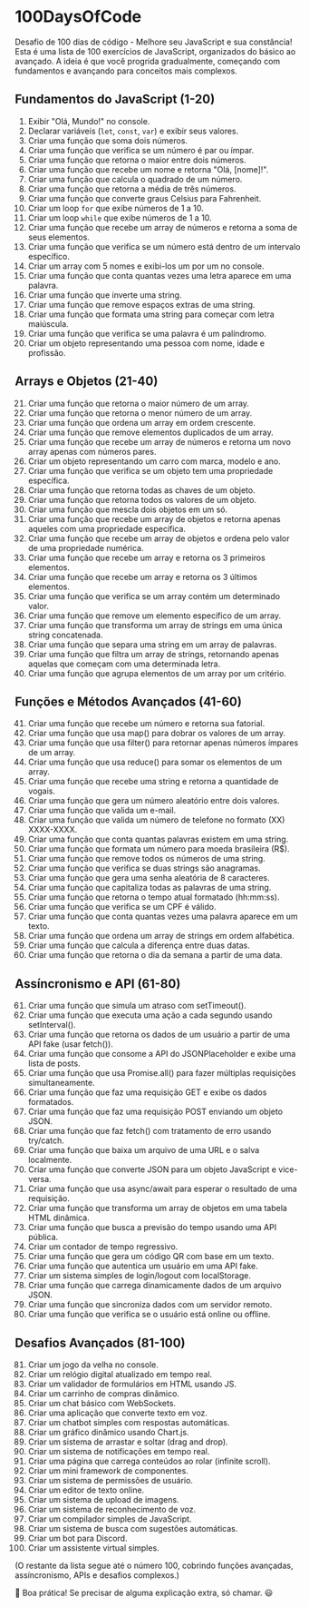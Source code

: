 # 100DaysOfCode
Desafio de 100 dias de código - Melhore seu JavaScript e sua constância!
Esta é uma lista de 100 exercícios de JavaScript, organizados do básico ao avançado. A ideia é que você progrida gradualmente, começando com fundamentos e avançando para conceitos mais complexos.

## **Fundamentos do JavaScript (1-20)**
1. Exibir "Olá, Mundo!" no console.  
2. Declarar variáveis (`let`, `const`, `var`) e exibir seus valores.  
3. Criar uma função que soma dois números.  
4. Criar uma função que verifica se um número é par ou ímpar.  
5. Criar uma função que retorna o maior entre dois números.  
6. Criar uma função que recebe um nome e retorna "Olá, [nome]!".  
7. Criar uma função que calcula o quadrado de um número.  
8. Criar uma função que retorna a média de três números.  
9. Criar uma função que converte graus Celsius para Fahrenheit.  
10. Criar um loop `for` que exibe números de 1 a 10.  
11. Criar um loop `while` que exibe números de 1 a 10.  
12. Criar uma função que recebe um array de números e retorna a soma de seus elementos.  
13. Criar uma função que verifica se um número está dentro de um intervalo específico.  
14. Criar um array com 5 nomes e exibi-los um por um no console.  
15. Criar uma função que conta quantas vezes uma letra aparece em uma palavra.  
16. Criar uma função que inverte uma string.  
17. Criar uma função que remove espaços extras de uma string.  
18. Criar uma função que formata uma string para começar com letra maiúscula.  
19. Criar uma função que verifica se uma palavra é um palíndromo.  
20. Criar um objeto representando uma pessoa com nome, idade e profissão.  

## **Arrays e Objetos (21-40)**
21. Criar uma função que retorna o maior número de um array.  
22. Criar uma função que retorna o menor número de um array.  
23. Criar uma função que ordena um array em ordem crescente.  
24. Criar uma função que remove elementos duplicados de um array.  
25. Criar uma função que recebe um array de números e retorna um novo array apenas com números pares.  
26. Criar um objeto representando um carro com marca, modelo e ano.  
27. Criar uma função que verifica se um objeto tem uma propriedade específica.  
28. Criar uma função que retorna todas as chaves de um objeto.  
29. Criar uma função que retorna todos os valores de um objeto.  
30. Criar uma função que mescla dois objetos em um só.  
31. Criar uma função que recebe um array de objetos e retorna apenas aqueles com uma propriedade específica.  
32. Criar uma função que recebe um array de objetos e ordena pelo valor de uma propriedade numérica.  
33. Criar uma função que recebe um array e retorna os 3 primeiros elementos.  
34. Criar uma função que recebe um array e retorna os 3 últimos elementos.  
35. Criar uma função que verifica se um array contém um determinado valor.  
36. Criar uma função que remove um elemento específico de um array.  
37. Criar uma função que transforma um array de strings em uma única string concatenada.  
38. Criar uma função que separa uma string em um array de palavras.  
39. Criar uma função que filtra um array de strings, retornando apenas aquelas que começam com uma determinada letra.  
40. Criar uma função que agrupa elementos de um array por um critério.  

## **Funções e Métodos Avançados (41-60)**
41. Criar uma função que recebe um número e retorna sua fatorial.
42. Criar uma função que usa map() para dobrar os valores de um array.
43. Criar uma função que usa filter() para retornar apenas números ímpares de um array.
44. Criar uma função que usa reduce() para somar os elementos de um array.
45. Criar uma função que recebe uma string e retorna a quantidade de vogais.
46. Criar uma função que gera um número aleatório entre dois valores.
47. Criar uma função que valida um e-mail.
48. Criar uma função que valida um número de telefone no formato (XX) XXXX-XXXX.
49. Criar uma função que conta quantas palavras existem em uma string.
50. Criar uma função que formata um número para moeda brasileira (R$).
51. Criar uma função que remove todos os números de uma string.
52. Criar uma função que verifica se duas strings são anagramas.
53. Criar uma função que gera uma senha aleatória de 8 caracteres.
54. Criar uma função que capitaliza todas as palavras de uma string.
55. Criar uma função que retorna o tempo atual formatado (hh:mm:ss).
56. Criar uma função que verifica se um CPF é válido.
57. Criar uma função que conta quantas vezes uma palavra aparece em um texto.
58. Criar uma função que ordena um array de strings em ordem alfabética.
59. Criar uma função que calcula a diferença entre duas datas.
60. Criar uma função que retorna o dia da semana a partir de uma data.

## **Assíncronismo e API (61-80)**
61. Criar uma função que simula um atraso com setTimeout().
62. Criar uma função que executa uma ação a cada segundo usando setInterval().
63. Criar uma função que retorna os dados de um usuário a partir de uma API fake (usar fetch()).
64. Criar uma função que consome a API do JSONPlaceholder e exibe uma lista de posts.
65. Criar uma função que usa Promise.all() para fazer múltiplas requisições simultaneamente.
66. Criar uma função que faz uma requisição GET e exibe os dados formatados.
67. Criar uma função que faz uma requisição POST enviando um objeto JSON.
68. Criar uma função que faz fetch() com tratamento de erro usando try/catch.
69. Criar uma função que baixa um arquivo de uma URL e o salva localmente.
70. Criar uma função que converte JSON para um objeto JavaScript e vice-versa.
71. Criar uma função que usa async/await para esperar o resultado de uma requisição.
72. Criar uma função que transforma um array de objetos em uma tabela HTML dinâmica.
73. Criar uma função que busca a previsão do tempo usando uma API pública.
74. Criar um contador de tempo regressivo.
75. Criar uma função que gera um código QR com base em um texto.
76. Criar uma função que autentica um usuário em uma API fake.
77. Criar um sistema simples de login/logout com localStorage.
78. Criar uma função que carrega dinamicamente dados de um arquivo JSON.
79. Criar uma função que sincroniza dados com um servidor remoto.
80. Criar uma função que verifica se o usuário está online ou offline.

## **Desafios Avançados (81-100)**
81. Criar um jogo da velha no console.
82. Criar um relógio digital atualizado em tempo real.
83. Criar um validador de formulários em HTML usando JS.
84. Criar um carrinho de compras dinâmico.
85. Criar um chat básico com WebSockets.
86. Criar uma aplicação que converte texto em voz.
87. Criar um chatbot simples com respostas automáticas.
88. Criar um gráfico dinâmico usando Chart.js.
89. Criar um sistema de arrastar e soltar (drag and drop).
90. Criar um sistema de notificações em tempo real.
91. Criar uma página que carrega conteúdos ao rolar (infinite scroll).
92. Criar um mini framework de componentes.
93. Criar um sistema de permissões de usuário.
94. Criar um editor de texto online.
95. Criar um sistema de upload de imagens.
96. Criar um sistema de reconhecimento de voz.
97. Criar um compilador simples de JavaScript.
98. Criar um sistema de busca com sugestões automáticas.
99. Criar um bot para Discord.
100. Criar um assistente virtual simples.


(O restante da lista segue até o número 100, cobrindo funções avançadas, assíncronismo, APIs e desafios complexos.)

🚀 Boa prática! Se precisar de alguma explicação extra, só chamar. 😃

